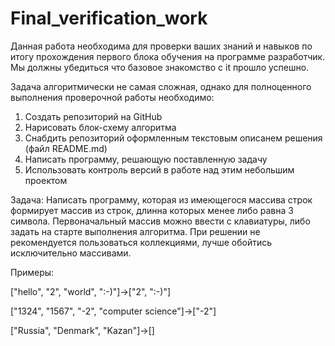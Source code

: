 # Final_verification_work
Данная работа необходима для проверки ваших знаний и навыков по итогу прохождения первого блока обучения
на программе разработчик. Мы должны убедиться что базовое знакомство с it прошло успешно.

Задача алгоритмически не самая сложная, однако для полноценного выполнения проверочной работы необходимо:
 1. Создать репозиторий на GitHub
 2. Нарисовать блок-схему алгоритма
 3. Снабдить репозиторий оформленным текстовым описанем решения (файл README.md)
 4. Написать программу, решающую поставленную задачу
 5. Использовать контроль версий в работе над этим небольшим проектом

Задача: Написать программу, которая из имеющегося массива строк формирует массив из строк, длинна которых 
менее либо равна 3 символа. Первоначальный массив можно ввести с клавиатуры, либо задать на старте 
выполнения алгоритма. При решении не рекомендуется пользоваться коллекциями, лучше обойтись 
исключительно массивами.

Примеры:

["hello", "2", "world", ":-)"]->["2", ":-)"]

["1324", "1567", "-2", "computer science"]->["-2"]

["Russia", "Denmark", "Kazan"]->[]